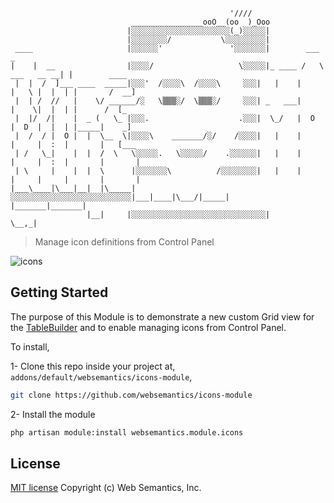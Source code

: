 ```                                             
                                                 '////
                           ________________ooO__(oo  )_Ooo
                          |░░░░░░░░░░░░░░░░░░░░░░(_)░░░░░|
                          |░░░░░░░░/           \░░░░░░░░░|
 ____                     |░░░░░░'               '░░░░░░░|        ___              _
|    |  __                |░░░░/                   \░░░░░|_ ____ /   \ ___   __ __| |        ____
 |  |  /  ]___ ____  _____|░░░'  /░░░░\  /░░░░\     ░░░|   |    |     |   \ |  |  | |       /  __]
 |  | /  //   |    \/ ______/░   \▒▒▒░/  \▒▒▒░/     ░░░| _   ___|     |    \|  |  | |      /  [_
 |  |/  /|    |  _ (   \_ |░░░.                    .░░░|  \_/   |  O  |  D  |  |  | |_____|    _]
 |  /  / |  O |  |  \__  \|░░░░\    _______/░/    /░░░░|   |    |     |     |  :  |       |   [___
 | /   \_|    |  |  /  \   \░░░░░.   \░░░░░/    .░░░░░░|   |    |     |     |  :  |       |       |
 | \     |    |  |  \      |░░░░░░░\          /░░░░░░░░|   |    |     |     |     |       |       |
|___\____|\___|__|  |\_____|░░░░░░░░░░░░░░░░░░░░░░░░░░░|___|____|\___/|_____|     |_______|_______|
                 |__|     |░░░░░░░░░░░░░░░░░░░░░░░░░░░░░░|                   \__,_|
```
> Manage icon definitions from Control Panel

![icons](https://github.com/websemantics/icons-module/raw/master/docs/icons.gif "icons")

## Getting Started

The purpose of this Module is to demonstrate a new custom Grid view for the [TableBuilder](http://pyrocms.com/documentation/streams-platform/v1.1#ui/tables) and to enable managing icons from Control Panel.

To install,

1- Clone this repo inside your project at, `addons/default/websemantics/icons-module`,

```bash
git clone https://github.com/websemantics/icons-module
```

2- Install the module

```bash
php artisan module:install websemantics.module.icons
```

## License

[MIT license](http://opensource.org/licenses/mit-license.php)
Copyright (c) Web Semantics, Inc.